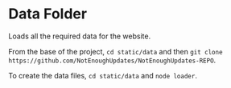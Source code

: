 # Data Folder

Loads all the required data for the website.

From the base of the project, `cd static/data` and then `git clone https://github.com/NotEnoughUpdates/NotEnoughUpdates-REPO`.

To create the data files, `cd static/data` and `node loader`.